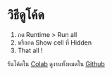 # วิธีดูโค้ด

1. กด Runtime > Run all
2. หรือกด Show cell ที่ Hidden
3. That all !

รันโค้ดใน [Colab](https://colab.research.google.com/drive/1g2lt0S4CnGoRZ5tZFcHMmTwcglN8yacB?usp=sharing)
ดูงานทั้งหมดใน [Github](https://github.com/FujaTyping/ComSci-Yorwor)